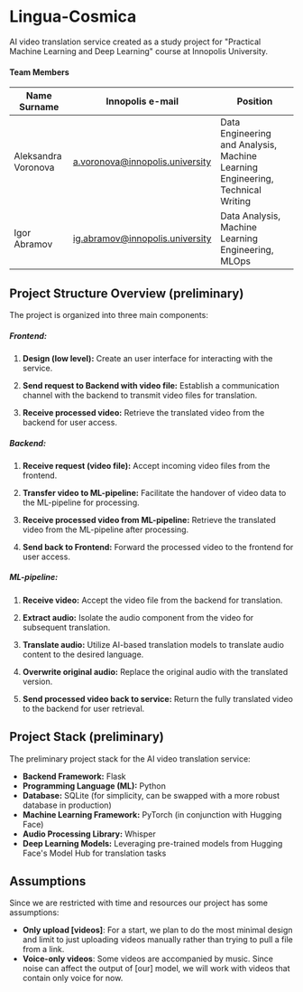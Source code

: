 # Lingua-Cosmica
AI video translation service created as a study project for "Practical Machine Learning and Deep Learning" course at Innopolis University.

#### Team Members
| Name Surname       | Innopolis e-mail | Position                                          |
|---------------------|------------------|--------------------------------|
| Aleksandra Voronova | a.voronova@innopolis.university | Data Engineering and Analysis, Machine Learning Engineering, Technical Writing |
| Igor Abramov        | ig.abramov@innopolis.university | Data Analysis, Machine Learning Engineering, MLOps |

## Project Structure Overview (preliminary)

The project is organized into three main components:

##### Frontend:
1. **Design (low level):** Create an user interface for interacting with the service.

2. **Send request to Backend with video file:** Establish a communication channel with the backend to transmit video files for translation.

3. **Receive processed video:** Retrieve the translated video from the backend for user access.

##### Backend:
1. **Receive request (video file):** Accept incoming video files from the frontend.

2. **Transfer video to ML-pipeline:** Facilitate the handover of video data to the ML-pipeline for processing.

3. **Receive processed video from ML-pipeline:** Retrieve the translated video from the ML-pipeline after processing.

4. **Send back to Frontend:** Forward the processed video to the frontend for user access.

##### ML-pipeline:
1. **Receive video:** Accept the video file from the backend for translation.

2. **Extract audio:** Isolate the audio component from the video for subsequent translation.

3. **Translate audio:** Utilize AI-based translation models to translate audio content to the desired language.

4. **Overwrite original audio:** Replace the original audio with the translated version.

5. **Send processed video back to service:** Return the fully translated video to the backend for user retrieval.

## Project Stack (preliminary)

The preliminary project stack for the AI video translation service:

- **Backend Framework:** Flask
- **Programming Language (ML):** Python
- **Database:** SQLite (for simplicity, can be swapped with a more robust database in production)
- **Machine Learning Framework:** PyTorch (in conjunction with Hugging Face)
- **Audio Processing Library:** Whisper
- **Deep Learning Models:** Leveraging pre-trained models from Hugging Face's Model Hub for translation tasks

## Assumptions

Since we are restricted with time and resources our project has some assumptions:

- **Only upload [videos]**: For a start, we plan to do the most minimal design and limit to just uploading videos manually rather than trying to pull a file from a link.
- **Voice-only videos**: Some videos are accompanied by music. Since noise can affect the output of [our] model, we will work with videos that contain only voice for now.
